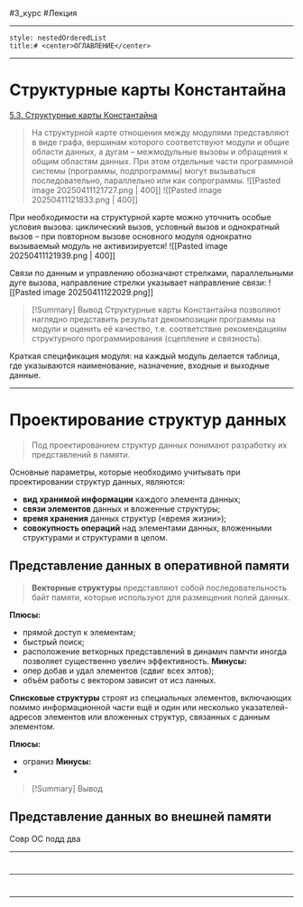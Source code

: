 #3_курс #Лекция 

---
```table-of-contents
style: nestedOrderedList
title:# <center>ОГЛАВЛЕНИЕ</center>
```

---
# Структурные карты Константайна

[5.3. Структурные карты Константайна](https://studfile.net/preview/6828973/page:15/)

> На структурной карте отношения между модулями представляют в виде графа, вершинам которого соответствуют модули и общие области данных, а дугам – межмодульные вызовы и обращения к общим областям данных. При этом отдельные части программной системы (программы, подпрограммы) могут вызываться последовательно, параллельно или как сопрограммы.
>![[Pasted image 20250411121727.png | 400]]
>![[Pasted image 20250411121833.png | 400]]

 При необходимости на структурной карте можно уточнить особые условия вызова: циклический вызов, условный вызов и однократный вызов – при повторном вызове основного модуля однократно вызываемый модуль не активизируется!
![[Pasted image 20250411121939.png | 400]]

Связи по данным и управлению обозначают стрелками, параллельными дуге вызова, направление стрелки указывает направление связи:
![[Pasted image 20250411122029.png]]

> [!Summary] Вывод
> Структурные карты Константайна позволяют наглядно представить результат декомпозиции программы на модули и оценить её качество, т.е. соответствие рекомендациям структурного программирования (сцепление и связность).

Краткая спецификация модуля: на каждый модуль делается таблица, где указываются наименование, назначение, входные и выходные данные.

---
# Проектирование структур данных
 
 > Под проектированием структур данных понимают разработку их представлений в памяти.
 
 Основные параметры, которые необходимо учитывать при проектировании структур данных, являются:
 - **вид хранимой информации** каждого элемента данных;
 - **связи элементов** данных и вложенные структуры;
 - **время хранения** данных структур («время жизни»);
 - **совокупность операций** над элементами данных, вложенными структурами и структурами в целом.

## Представление данных в оперативной памяти

> **Векторные структуры** представляют собой последовательность байт памяти, которые используют для размещения полей данных.

**Плюсы:**
- прямой доступ к элементам;
- быстрый поиск;
- расположение веткорных представлений в динамич памчти иногда позволяет существенно увелич эффективность.
**Минусы:**
- опер добав и удал элементов (сдвиг всех элтов);
- объём работы с вектором зависит от исз ланных.

**Списковые структуры** строят из специальных элементов, включающих помимо информационной части ещё и один или несколько указателей-адресов элементов или вложенных структур, связанных с данным элементом.

**Плюсы:**
- ограниз
**Минусы:**
- 

> [!Summary] Вывод

## Представление данных во внешней памяти

Совр ОС подд два 

---
# 

---
# 

---